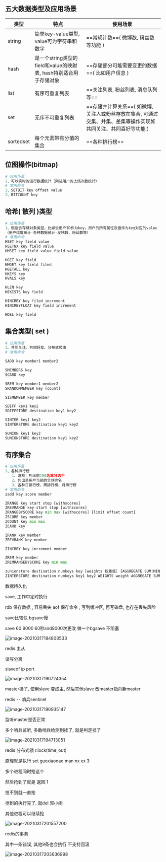 ## 五大数据类型及应用场景

| 类型      | 特点                                                         | 使用场景                                                     |
| --------- | ------------------------------------------------------------ | ------------------------------------------------------------ |
| string    | 简单key-value类型, value可为字符串和数字                     | ==常规计数==( 微博数, 粉丝数等功能 )                         |
| hash      | 是一个string类型的field和value的映射表, hash特别适合用于存储对象 | ==存储部分可能需要变更的数据==( 比如用户信息 )               |
| list      | 有序可重复列表                                               | ==关注列表, 粉丝列表, 消息队列等==                           |
| set       | 无序不可重复列表                                             | ==存储并计算关系==( 如微博, 关注人或粉丝存放在集合, 可通过交集、并集、差集等操作实现如共同关注、共同喜好等功能 ) |
| sortedset | 每个元素带有分值的集合                                       | ==各种排行榜==                                               |

## 位图操作(bitmap)

```python
# 应用场景
1、可以实时的进行数据统计（网站用户的上线次数统计）
# 常用命令
1、SETBIT key offset value
2、BITCOUNT key
```

## 哈希( 散列 )类型

```python
# 应用场景
1、很适合存储对象类型，比如说用户ID作为key，用户的所有属性及值作为key对应的value
（用户维度统计-各种数据统计-发帖数、粉丝数等）
# 常用命令
HSET key field value
HSETNX key field value
HMSET key field value field value

HGET key field
HMGET key field filed
HGETALL key
HKEYS key
HVALS key

HLEN key
HEXISTS key field

HINCRBY key filed increment
HINCRBYFLOAT key field increment

HDEL key field 
```

## 集合类型( set )

```python
# 应用场景
1、共同关注、共同好友、分布式爬虫
# 常用命令

SADD key member1 member2

SMEMBERS key
SCARD key

SREM key member1 member2
SRANDOMMEMBER key [count]

SISMEMBER key member

SDIFF key1 key2 
SDIFFSTORE destination key1 key2

SINTER key1 key2
SINTERSTORE destination key1 key2

SUNION key1 key2
SUNIONSTORE destination key1 key2
```

## 有序集合

```python
# 应用场景
1、各种排行榜
   1、游戏：列出前100名高分选手
   2、列出某用户当前的全球排名
   3、各种日排行榜、周排行榜、月排行榜
# 常用命令
zadd key score member

ZRANGE key start stop [withscores]
ZREVRANGE key start stop [withscores]
ZRANGEBYSCORE key min max [withscores] [limit offset count]
ZSCORE key member
ZCOUNT key min max
ZCARD key

ZRANK key member
ZREVRANK key member

ZINCRBY key increment member

ZREM key member
ZREMRANGEBYSCORE key min max

zunionstore destination numkeys key [weights 权重值] [AGGREGATE SUM|MIN|MAX]
ZINTERSTORE destination numkeys key1 key2 WEIGHTS weight AGGREGATE SUM|MIN|MAX
```

数据持久化

save, 工作中定时执行

rdb 保存数据 , 容易丢失
aof 保存命令 ,  写到缓冲区, 再写磁盘, 也存在丢失风险

save比较快
bgsave慢

save 60 9000 60秒and9000次更改 做一个bgsave 不阻塞

![image-20210317184803533](../static/5.%E9%98%B6%E6%AE%B5%E5%9B%9E%E9%A1%BE/image-20210317184803533.png)

redis 主从

读写分离

slaveof ip port

![image-20210317190724354](../static/5.%E9%98%B6%E6%AE%B5%E5%9B%9E%E9%A1%BE/image-20210317190724354.png)

master挂了, 使用slave 变成主, 然后其他slave 改master指向新master

redis -- 哨兵sentinel

![image-20210317190935147](../static/5.%E9%98%B6%E6%AE%B5%E5%9B%9E%E9%A1%BE/image-20210317190935147.png)

监听master是否正常

多个哨兵监听, 多数哨兵检测到挂了, 就是判定挂了

![image-20210317194713051](../static/5.%E9%98%B6%E6%AE%B5%E5%9B%9E%E9%A1%BE/image-20210317194713051.png)

redis 分布式锁 r.lock(time_out)

原理就是执行 set guoxiaonao man nx ex 3

多个进程同时抢这个

然后抢到了就是 返回 1

抢不到就一直抢

抢到的执行完了, 就del 郭小闹

其他进程可以继续抢

![image-20210317201557200](../static/5.%E9%98%B6%E6%AE%B5%E5%9B%9E%E9%A1%BE/image-20210317201557200.png)





redis的事务 

其中一条错误, 其他9条也会执行 不支持回滚

![image-20210317203636998](../static/5.%E9%98%B6%E6%AE%B5%E5%9B%9E%E9%A1%BE/image-20210317203636998.png)